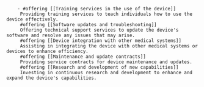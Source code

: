         - #offering [[Training services in the use of the device]]
         Providing training services to teach individuals how to use the device effectively.
         #offering [[Software updates and troubleshooting]]
         Offering technical support services to update the device's software and resolve any issues that may arise.
         #offering [[Device integration with other medical systems]]
         Assisting in integrating the device with other medical systems or devices to enhance efficiency.
         #offering [[Maintenance and update contracts]]
         Providing service contracts for device maintenance and updates.
         #offering [[Research and development of new capabilities]]
         Investing in continuous research and development to enhance and expand the device's capabilities.



